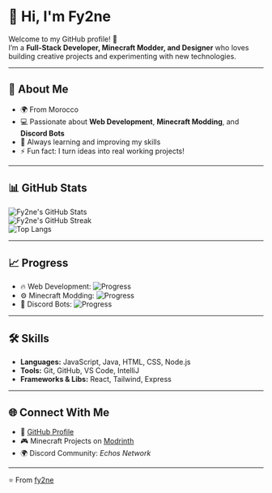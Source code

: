 # 👋 Hi, I'm Fy2ne  

Welcome to my GitHub profile! 🚀  
I’m a **Full-Stack Developer, Minecraft Modder, and Designer** who loves building creative projects and experimenting with new technologies.  

---

## 🚀 About Me
- 🌍 From Morocco  
- 💻 Passionate about **Web Development**, **Minecraft Modding**, and **Discord Bots**  
- 🎯 Always learning and improving my skills  
- ⚡ Fun fact: I turn ideas into real working projects!  

---

## 📊 GitHub Stats
![Fy2ne's GitHub Stats](https://github-readme-stats.vercel.app/api?username=fy2ne&show_icons=true&theme=tokyonight)  
![Fy2ne's GitHub Streak](https://github-readme-streak-stats.herokuapp.com/?user=fy2ne&theme=tokyonight&hide_border=false)  
![Top Langs](https://github-readme-stats.vercel.app/api/top-langs/?username=fy2ne&layout=compact&theme=tokyonight)  

---

## 📈 Progress
- 🔥 Web Development: ![Progress](https://img.shields.io/badge/Progress-75%25-blue?style=flat-square)  
- ⚙️ Minecraft Modding: ![Progress](https://img.shields.io/badge/Progress-85%25-green?style=flat-square)  
- 🤖 Discord Bots: ![Progress](https://img.shields.io/badge/Progress-65%25-yellow?style=flat-square)  


---

## 🛠️ Skills
- **Languages:** JavaScript, Java, HTML, CSS, Node.js  
- **Tools:** Git, GitHub, VS Code, IntelliJ  
- **Frameworks & Libs:** React, Tailwind, Express  

---

## 🌐 Connect With Me
- 💼 [GitHub Profile](https://github.com/fy2ne)  
- 🎮 Minecraft Projects on [Modrinth](https://modrinth.com/)  
- 🌍 Discord Community: *Echos Network*  

---

⭐️ From [fy2ne](https://github.com/fy2ne)  

